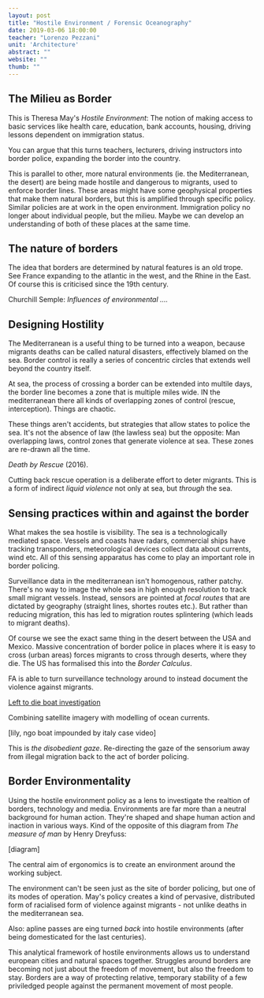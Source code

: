 ```yaml
---
layout: post
title: "Hostile Environment / Forensic Oceanography"
date: 2019-03-06 18:00:00
teacher: "Lorenzo Pezzani"
unit: 'Architecture'
abstract: ""
website: ""
thumb: ""
---
```


## The Milieu as Border

This is Theresa May's *Hostile Environment*: The notion of making access to basic services like health care, education, bank accounts, housing, driving lessons dependent on immigration status.

You can argue that this turns teachers, lecturers, driving instructors into border police, expanding the border into the country.

This is parallel to other, more natural environments (ie. the Mediterranean, the desert) are being made hostile and dangerous to migrants, used to enforce border lines. These areas might have some geophysical properties that make them natural borders, but this is amplified through specific policy. Similar policies are at work in the open environment. Immigration policy no longer about individual people, but the milieu. Maybe we can develop an understanding of both of these places at the same time.

## The nature of borders

The idea that borders are determined by natural features is an old trope. See France expanding to the atlantic in the west, and the Rhine in the East. Of course this is criticised since the 19th century. 

Churchill Semple: *Influences of environmental ....*

## Designing Hostility

The Mediterranean is a useful thing to be turned into a weapon, because migrants deaths can be called natural disasters, effectively blamed on the sea. Border control is really a series of concentric circles that extends well beyond the country itself.

At sea, the process of crossing a border can be extended into multile days, the border line becomes a zone that is multiple miles wide. IN the mediterranean there all kinds of overlapping zones of control (rescue, interception). Things are chaotic.

These things aren't accidents, but strategies that allow states to police the sea. It's not the absence of law (the lawless sea) but the opposite: Man overlapping laws, control zones that generate violence at sea. These zones are re-drawn all the time.

*Death by Rescue* (2016).

Cutting back rescue operation is a deliberate effort to deter migrants. This is a form of indirect *liquid violence* not only at sea, but *through* the sea.

## Sensing practices within and against the border

What makes the sea hostile is visibility. The sea is a technologically mediated space. Vessels and coasts have radars, commercial ships have tracking transponders, meteorological devices collect data about currents, wind etc. All of this sensing apparatus has come to play an important role in border policing.

Surveillance data in the mediterranean isn't homogenous, rather patchy. There's no way to image the whole sea in high enough resolution to track small migrant vessels. Instead, sensors are pointed at *focal routes* that are dictated by geography (straight lines, shortes routes etc.). But rather than reducing migration, this has led to migration routes splintering (which leads to migrant deaths).

Of course we see the exact same thing in the desert between the USA and Mexico. Massive concentration of border police in places where it is easy to cross (urban areas) forces migrants to cross through deserts, where they die. The US has formalised this into the *Border Calculus*.

FA is able to turn surveillance technology around to instead document the violence against migrants.

[Left to die boat investigation]()

Combining satellite imagery with modelling of ocean currents. 

[lily, ngo boat impounded by italy case video]

This is *the disobedient gaze*. Re-directing the gaze of the sensorium away from illegal migration back to the act of border policing.

## Border Environmentality

Using the hostile environment policy as a lens to investigate the realtion of borders, technology and media. Environments are far more than a neutral background for human action. They're shaped and shape human action and inaction in various ways. Kind of the opposite of this diagram from *The measure of man* by Henry Dreyfuss:

[diagram]

The central aim of ergonomics is to create an environment around the working subject. 

The environment can't be seen just as the site of border policing, but one of its modes of operation. May's policy creates a kind of pervasive, distributed form of racialised form of violence against migrants - not unlike deaths in the mediterranean sea.

Also: apline passes are eing turned *back* into hostile environments (after being domesticated for the last centuries).

This analytical framework of hostile environments allows us to understand european cities and natural spaces together. Struggles around borders are becoming not just about the freedom of movement, but also the freedom to stay. Borders are a way of protecting relative, temporary stability of a few priviledged people against the permanent movement of most people.

